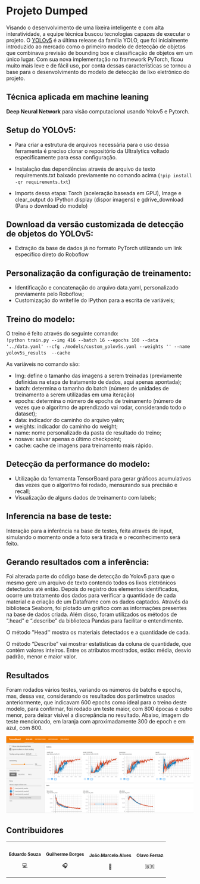 # Projeto Dumped

Visando o desenvolvimento de uma lixeira inteligente e com alta interatividade, a equipe técnica buscou tecnologias capazes de executar o projeto. O [YOLOv5](https://github.com/ultralytics/yolov5) é a última release da família YOLO, que foi inicialmente introduzido ao mercado como o primeiro modelo de detecção de objetos que combinava previsão de bounding box e classificação de objetos em um único lugar. Com sua nova implementação no framework PyTorch, ficou muito mais leve e de fácil uso, por conta dessas características se tornou a base para o desenvolvimento do modelo de detecção de lixo eletrônico do projeto.

## Técnica aplicada em machine leaning
**Deep Neural Network** para visão computacional usando Yolov5 e Pytorch.

## Setup do YOLOv5: 

- Para criar a estrutura de arquivos necessária para o uso dessa ferramenta é preciso clonar o repositório da Ultralytics voltado especificamente para essa configuração.

- Instalação das dependências através de arquivo de texto requirements.txt baixado previamente no comando acima (`!pip install -qr requirements.txt`)

- Imports dessa etapa: Torch (aceleração baseada em GPU), Image e clear_output do IPython.display (dispor imagens) e gdrive_download (Para o download do modelo)


## Download da versão customizada de detecção de objetos do YOLOv5:

- Extração da base de dados já no formato PyTorch utilizando um link específico direto do Roboflow 

## Personalização da configuração de treinamento:

- Identificação e concatenação do arquivo data.yaml, personalizado previamente pelo Roboflow;
- Customização do writefile do IPython para a escrita de variáveis;

## Treino do modelo:

O treino é feito através do seguinte comando:<br>
`!python train.py --img 416 --batch 16 --epochs 100 --data '../data.yaml' --cfg ./models/custom_yolov5s.yaml --weights '' --name yolov5s_results  --cache`

As variáveis no comando são:
- Img: define o tamanho das imagens a serem treinadas (previamente definidas na etapa de tratamento de dados, aqui apenas apontada);
- batch: determina o tamanho do batch (número de unidades de treinamento a serem utilizadas em uma iteração)
- epochs: determina o número de epochs de treinamento (número de vezes que o algoritmo de aprendizado vai rodar, considerando todo o dataset); 
- data: indicador do caminho do arquivo yalm;
- weights: indicador do caminho do weight;
- name: nome personalizado da pasta de resultado do treino;
- nosave: salvar apenas o último checkpoint;
- cache: cache de imagens para treinamento mais rápido.


## Detecção da performance do modelo:

- Utilização da ferramenta TensorBoard para gerar gráficos acumulativos das vezes que o algoritmo foi rodado, mensurando sua precisão e recall;
- Visualização de alguns dados de treinamento com labels;

## Inferencia na base de teste:
Interação para a inferência na base de testes, feita através de input, simulando o momento onde a foto será tirada e o reconhecimento será feito.

## Gerando resultados com a inferência:

Foi alterada parte do código base de detecção do Yolov5 para que o mesmo gere um arquivo de texto contendo todos os lixos eletrônicos detectados até então. Depois do registro dos elementos identificados, ocorre um tratamento dos dados para verificar a quantidade de cada material e a criação de um Dataframe com os dados captados.
Através da biblioteca Seaborn, foi plotado um gráfico com as informações presentes na base de dados criada. Além disso, foram utilizados os métodos de “.head” e “.describe”  da biblioteca Pandas para facilitar o entendimento.

O método "Head'' mostra os materiais detectados e a quantidade de cada.

O método “Describe” vai mostrar estatísticas da coluna de quantidade, que contém valores inteiros. Entre os atributos mostrados, estão: média, desvio padrão, menor e maior valor.

## Resultados

Foram rodados vários testes, variando os números de batchs e epochs, mas, dessa vez, considerando os resultados dos parâmetros usados anteriormente, que indicavam 600 epochs como ideal para o treino deste modelo, para confirmar, foi rodado um teste maior, com 800 épocas e outro menor, para deixar visível a discrepância no resultado. Abaixo, imagem do teste mencionado, em laranja com aproximadamente 300 de epoch e em azul, com 800.

![Graficos](/Images/TrainTensorFlow.png)

## Contribuidores

<table>
  <tr>
    <td align="center"><a href="https://github.com/DuduSouzaVeiga"><img style="border-radius: 50%;" src="https://avatars.githubusercontent.com/u/54594204?v=4" width="100px;" alt=""/><br /><sub><b>Eduardo Souza</b></sub></a><br /><p>💻</p></td>
    <td align="center"><a href="https://github.com/gtborges"><img style="border-radius: 50%;" src="https://avatars.githubusercontent.com/u/49994586?v=4" width="100px;" alt=""/><br /><sub><b>Guilherme Borges</b></sub></a><br /><p>🎧</p></td>
    <td align="center"><a href="https://github.com/JoMaAlves"><img style="border-radius: 50%;" src="https://avatars.githubusercontent.com/u/50152498?v=4" width="100px;" alt=""/><br /><sub><b>João Marcelo Alves</b></sub></a><br /><p>🦖</p></td>
    <td align="center"><a href="https://github.com/OlavoFerraz"><img style="border-radius: 50%;" src="https://avatars.githubusercontent.com/u/51130831?v=4" width="100px;" alt=""/><br /><sub><b>Olavo Ferraz</b></sub></a><br /><p href="https://github.com/OlavoFerraz">🇧🇷</p></td>
  </tr>
</table>
